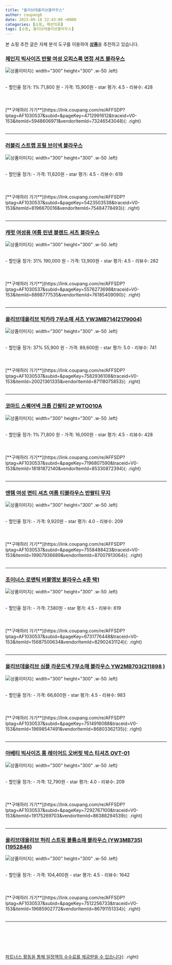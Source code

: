 ```yaml
---
title: "올리브데올리브블라우스"
author: coupang6
date: 2023-09-18 22:43:08 +0800
categories: [쇼핑, 패션의류]
tags: [쇼핑, 올리브데올리브블라우스]
---
```


본 쇼핑 추천 글은 자체 분석 도구를 이용하여 [**상품**](https://link.coupang.com/a/bao1ui)을 추천하고 있습니다.

### [체인지 빅사이즈 반팔 여성 오피스룩 면접 셔츠 블라우스](https://link.coupang.com/re/AFFSDP?lptag=AF1030537&subid=&pageKey=4712991612&traceid=V0-153&itemId=5948606971&vendorItemId=73246543048)

![상품이미지](https://thumbnail7.coupangcdn.com/thumbnails/remote/230x230ex/image/vendor_inventory/77c4/553bf3f9edd894a823ab3e3381ce7a2d182c4eb48e2dd83aed5485043166.jpg){: width="300" height="300" .w-50 .left}


<br>
- 할인율 정가: 1%  71,800   원
- 가격: 15,900원
- star 평가: 4.5
- 리뷰수: 428
<br>
<br>
<br>
<br>
[**구매하러 가기**](https://link.coupang.com/re/AFFSDP?lptag=AF1030537&subid=&pageKey=4712991612&traceid=V0-153&itemId=5948606971&vendorItemId=73246543048){: .right}
<br>
<br>

---

### [러블리 스트랩 프릴 브이넥 블라우스](https://link.coupang.com/re/AFFSDP?lptag=AF1030537&subid=&pageKey=5423503538&traceid=V0-153&itemId=8196670016&vendorItemId=75484778493)

![상품이미지](https://thumbnail7.coupangcdn.com/thumbnails/remote/230x230ex/image/rs_quotation_api/xq6kjqfb/42bad54e654d4be895986e27f776f30f.jpg){: width="300" height="300" .w-50 .left}


<br>
- 할인율 정가: 
- 가격: 11,620원
- star 평가: 4.5
- 리뷰수: 619
<br>
<br>
<br>
<br>
[**구매하러 가기**](https://link.coupang.com/re/AFFSDP?lptag=AF1030537&subid=&pageKey=5423503538&traceid=V0-153&itemId=8196670016&vendorItemId=75484778493){: .right}
<br>
<br>

---

### [캐럿 여성용 여름 린넨 블렌드 셔츠 블라우스](https://link.coupang.com/re/AFFSDP?lptag=AF1030537&subid=&pageKey=5576273698&traceid=V0-153&itemId=8898777535&vendorItemId=76185409090)

![상품이미지](https://thumbnail7.coupangcdn.com/thumbnails/remote/230x230ex/image/retail/images/8216537497279-dc47fb1b-5b01-488f-b99c-737afc73475d.jpg){: width="300" height="300" .w-50 .left}


<br>
- 할인율 정가: 31%  190,000   원
- 가격: 13,900원
- star 평가: 4.5
- 리뷰수: 282
<br>
<br>
<br>
<br>
[**구매하러 가기**](https://link.coupang.com/re/AFFSDP?lptag=AF1030537&subid=&pageKey=5576273698&traceid=V0-153&itemId=8898777535&vendorItemId=76185409090){: .right}
<br>
<br>

---

### [올리브데올리브 빅카라 7부소매 셔츠 YW3MB714(2179004)](https://link.coupang.com/re/AFFSDP?lptag=AF1030537&subid=&pageKey=7582936108&traceid=V0-153&itemId=20021361335&vendorItemId=87118075853)

![상품이미지](https://thumbnail7.coupangcdn.com/thumbnails/remote/230x230ex/image/vendor_inventory/2200/1cafa54d5e2a04e30d257dd4aeb61c71eb649f61fab31f71e787ccd034cc.jpeg){: width="300" height="300" .w-50 .left}


<br>
- 할인율 정가: 37%  55,900   원
- 가격: 89,600원
- star 평가: 5.0
- 리뷰수: 741
<br>
<br>
<br>
<br>
[**구매하러 가기**](https://link.coupang.com/re/AFFSDP?lptag=AF1030537&subid=&pageKey=7582936108&traceid=V0-153&itemId=20021361335&vendorItemId=87118075853){: .right}
<br>
<br>

---

### [코마드 스퀘어넥 크롭 긴팔티 2P WTO010A](https://link.coupang.com/re/AFFSDP?lptag=AF1030537&subid=&pageKey=7196807590&traceid=V0-153&itemId=18181872140&vendorItemId=85330872394)

![상품이미지](https://thumbnail7.coupangcdn.com/thumbnails/remote/230x230ex/image/vendor_inventory/5fa7/cf74e15de84dbed185a4129a9c73b1664cd38009a38e235e43e76fe2159b.jpg){: width="300" height="300" .w-50 .left}


<br>
- 할인율 정가: 1%  71,800   원
- 가격: 16,000원
- star 평가: 4.5
- 리뷰수: 428
<br>
<br>
<br>
<br>
[**구매하러 가기**](https://link.coupang.com/re/AFFSDP?lptag=AF1030537&subid=&pageKey=7196807590&traceid=V0-153&itemId=18181872140&vendorItemId=85330872394){: .right}
<br>
<br>

---

### [엔템 여성 면티 셔츠 여름 티블라우스 반팔티 무지](https://link.coupang.com/re/AFFSDP?lptag=AF1030537&subid=&pageKey=7558488423&traceid=V0-153&itemId=19907936689&vendorItemId=87007913064)

![상품이미지](https://thumbnail10.coupangcdn.com/thumbnails/remote/230x230ex/image/vendor_inventory/20f1/a44fc35fa49d1559b6e8623bca21e735a1216e5588686526f4ad71a6e59b.jpg){: width="300" height="300" .w-50 .left}


<br>
- 할인율 정가: 
- 가격: 9,920원
- star 평가: 4.0
- 리뷰수: 209
<br>
<br>
<br>
<br>
[**구매하러 가기**](https://link.coupang.com/re/AFFSDP?lptag=AF1030537&subid=&pageKey=7558488423&traceid=V0-153&itemId=19907936689&vendorItemId=87007913064){: .right}
<br>
<br>

---

### [조이너스 로맨틱 버블엠보 블라우스 4종 택1](https://link.coupang.com/re/AFFSDP?lptag=AF1030537&subid=&pageKey=6731776448&traceid=V0-153&itemId=15687500634&vendorItemId=82902431124)

![상품이미지](https://thumbnail9.coupangcdn.com/thumbnails/remote/230x230ex/image/vendor_inventory/5573/10e0937e8f7fb421bf11dac2a49cede7f297aee65bcdc73cda4f4193dff3.jpg){: width="300" height="300" .w-50 .left}


<br>
- 할인율 정가: 
- 가격: 7,580원
- star 평가: 4.5
- 리뷰수: 619
<br>
<br>
<br>
<br>
[**구매하러 가기**](https://link.coupang.com/re/AFFSDP?lptag=AF1030537&subid=&pageKey=6731776448&traceid=V0-153&itemId=15687500634&vendorItemId=82902431124){: .right}
<br>
<br>

---

### [올리브데올리브 심플 라운드넥 7부소매 블라우스 YW2MB703(211898 )](https://link.coupang.com/re/AFFSDP?lptag=AF1030537&subid=&pageKey=7514916088&traceid=V0-153&itemId=19698547491&vendorItemId=86803362135)

![상품이미지](https://thumbnail6.coupangcdn.com/thumbnails/remote/230x230ex/image/vendor_inventory/56f4/d66254785fe411799624d5e6d815d3ff2b8440fcc2a5ef9e2b6c4d5bb012.jpg){: width="300" height="300" .w-50 .left}


<br>
- 할인율 정가: 
- 가격: 66,600원
- star 평가: 4.5
- 리뷰수: 983
<br>
<br>
<br>
<br>
[**구매하러 가기**](https://link.coupang.com/re/AFFSDP?lptag=AF1030537&subid=&pageKey=7514916088&traceid=V0-153&itemId=19698547491&vendorItemId=86803362135){: .right}
<br>
<br>

---

### [아베티 빅사이즈 롱 레이어드 오버핏 박스 티셔츠 OVT-01](https://link.coupang.com/re/AFFSDP?lptag=AF1030537&subid=&pageKey=7292767100&traceid=V0-153&itemId=19175269703&vendorItemId=86388294539)

![상품이미지](https://thumbnail8.coupangcdn.com/thumbnails/remote/230x230ex/image/vendor_inventory/44d5/dec0c7256061adb3c64b1c0f660d21efe83cc8bbbfc6de1f71f4aecb5d2a.jpg){: width="300" height="300" .w-50 .left}


<br>
- 할인율 정가: 
- 가격: 12,790원
- star 평가: 4.0
- 리뷰수: 209
<br>
<br>
<br>
<br>
[**구매하러 가기**](https://link.coupang.com/re/AFFSDP?lptag=AF1030537&subid=&pageKey=7292767100&traceid=V0-153&itemId=19175269703&vendorItemId=86388294539){: .right}
<br>
<br>

---

### [올리브데올리브 허리 스트링 볼륨소매 블라우스 (YW3MB735)(1952846)](https://link.coupang.com/re/AFFSDP?lptag=AF1030537&subid=&pageKey=7512256733&traceid=V0-153&itemId=19685902772&vendorItemId=86791151334)

![상품이미지](https://thumbnail10.coupangcdn.com/thumbnails/remote/230x230ex/image/vendor_inventory/bbef/1e46fe78b8905f74b3068685b705af64c7e291dfe787cfc352205858df06.jpeg){: width="300" height="300" .w-50 .left}


<br>
- 할인율 정가: 
- 가격: 104,400원
- star 평가: 4.5
- 리뷰수: 1642
<br>
<br>
<br>
<br>
[**구매하러 가기**](https://link.coupang.com/re/AFFSDP?lptag=AF1030537&subid=&pageKey=7512256733&traceid=V0-153&itemId=19685902772&vendorItemId=86791151334){: .right}
<br>
<br>

---
<br><br><br><br><br> [파트너스 활동을 통해 일정액의 수수료를 제공받을 수 있습니다](https://link.coupang.com/a/bao1ui){: .right}